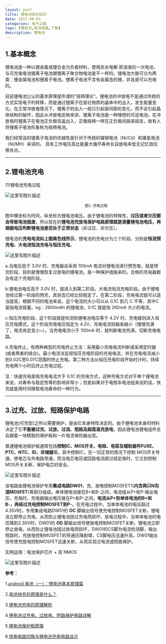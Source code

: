 ```yaml
---
layout: post
title: 锂电池相关知识
date: 2017-08-03
categories: 电子之路
tags: [锂电池,电池电路,了解]
description: 锂电池
---
```


## **1.基本概念**
 
锂电池是一种以锂金属或锂合金为负极材料，使用非水电解 质溶液的一次电池，与可充电电池锂离子电池跟锂离子聚合物电池是不一样的。锂电池大致可分为两类：锂金属电池和锂离子电池。锂离子电池不含有金属态的锂，并且是可以充电的。

目前锂电池公认的基本原理是所谓的“摇椅理论”。锂电池的冲放电不是通过传统的方式实现电子的转移，而是通过锂离子在层壮物质的晶体中的出入，发生能量变化。在正常冲放电情况下，锂离子的出入一般只引起层间距的变化，而不会引起晶体结构的破坏，因此从冲放电反映来讲，锂离子电池是一种理想的可逆电池。在冲放电时锂离子在电池正负极往返出入，正像摇椅一样在正负极间摇来摇去，故有人将锂离子电池形象称为摇椅电池。

我们经常说的锂离子电池的优越性是针对于传统的镍镉电池（Ni/Cd）和镍氢电池（Ni/MH）来讲的。 具有工作电压高比能量大循环寿命长自放电率低无记忆效应等优点。
______

## **2.锂电池充电**
 
(1)锂电池充电过程

![这里写图片描述](http://img.blog.csdn.net/20170803091904552?watermark/2/text/aHR0cDovL2Jsb2cuY3Nkbi5uZXQvd3d0MTg4MTE3MDc5NzE=/font/5a6L5L2T/fontsize/400/fill/I0JBQkFCMA==/dissolve/70/gravity/SouthEast)

                                        图1-充电过程
                                        
图中横坐标为时间，纵坐标为锂电池电压。由于锂电池的特殊性，**过压或者欠压都会导致电池报废**，所以现在的**锂电池充放电保护电路原理就是测量锂电池电压，再根据电压判断锂电池是否处于正常状态**（非过压、非欠压）。
 
 锂电池的**充电电流如上图紫色线所示**。锂电池的充电分为三个阶段，分别是**恒流预充电、大电流恒流充电与恒压充电**。

![这里写图片描述](http://img.blog.csdn.net/20170803094153139?watermark/2/text/aHR0cDovL2Jsb2cuY3Nkbi5uZXQvd3d0MTg4MTE3MDc5NzE=/font/5a6L5L2T/fontsize/400/fill/I0JBQkFCMA==/dissolve/70/gravity/SouthEast)

 a.当电压低于 3.0V 时，充电器会采用 100mA 电流对锂电池进行预充电，就是预充阶段，目的是慢慢恢复过放电的锂电池，是一种保护措施来的。合格的充电器都会有这个充电阶段。

b.锂电池电压高于 3.0V 时，就进入到第二阶段，大电流恒流充电阶段。由于锂电池经过第一阶段的预充，其状态已经比较稳定了。在第二阶段，充电电流就可以适当提高，根据不同的电池来说，这个电流的大小可以从 0.1C 到几 C 不等，其中C是指电池容量。eg：2600mAh 的锂电池，0.1C 就是指 260mA 大小的电流。

c.恒压充电阶段，这个阶段就是检测到锂电池电压等于 4.2V 时，充电器则进入恒压充电模式，这个阶段充电电压恒定为 4.2V，充电电流则越来越小（慢慢充满了，电流肯定变小~）。当充电电流小于 100mA 时，就判断电池充满，切断充电电路。

d.充电终止，有两种典型的充电终止方法：采用最小充电电流判断或采用定时器(或者两者的结合)。最小电流法监视恒压充电阶段的充电电流，并在充电电流减小到0.02C至0.07C范围时终止充电。第二种方法从恒压充电阶段开始时计时，持续充电两个小时后终止充电过程。
 
 注：快速充电是指充电电流大于 0.1C 的充电方式，这种充电方式对于单个锂电池来说，对寿命与稳定性等的影响非常小；但是如果对于电瓶车电池组来说的话，快充就是用时间换取电池寿命的一种行为。
 
 ______
 
## **3.过充、过放、短路保护电路**

 锂电池(可充型)之所以需要保护，是由它本身特性决定的。由于锂电池本身的材料决定了它**不能被过充、过放、过流、短路及超高温充放电**，因此锂电池锂电组件总会跟着一块精致的保护板和一片电流保险器出现。

 普通锂电池保护板通常包括**控制IC、MOS开关、电阻、电容及辅助器件FUSE、PTC、NTC、ID、存储器**等。其中控制IC，在一切正常的情况下控制 MOS开关导通，使电芯与外电路导通，而当电芯电压或回路电流超过规定值时，它立刻控制MOS开关关断，保护电芯的安全。

![这里写图片描述](http://img.blog.csdn.net/20170803101711743?watermark/2/text/aHR0cDovL2Jsb2cuY3Nkbi5uZXQvd3d0MTg4MTE3MDc5NzE=/font/5a6L5L2T/fontsize/400/fill/I0JBQkFCMA==/dissolve/70/gravity/SouthEast)

该电路由锂电池保护专用**集成电路DW01**，充、放电控制MOSFET1(**内含两只N沟道MOSFET**)等部分组成。单体锂电池接在B+和B-之间，电池组从P+和P-输出电压。充电时，充电器输出电压接在P+和P-之间，**电流从P+到单体电池的B+和B-，再经过充电控制MOSFET到P-**。在充电过程中，当单体电池的电压超过4.35V时，专用集成电路DW01的 **OC** 脚输出信号使充电控制MOSFET关断，锂电池立即停止充电，从而防止锂电池因过充电而损坏。放电过程中，当单体电池的电压降到2.30V时，DW01的 **OD** 脚输出信号使放电控制MOSFET关断，锂电池立即停止放电，从而防止锂电池因过放电而损坏，DW01的CS脚为电流检测脚，输出短路时，充放电控制MOSFET的导通压降剧增，CS脚电压迅速升高，DW01输出信号使充放电控制MOSFET迅速关断，从而实现过电流或短路保护。

实例运用：电池保护芯片 + 双 NMOS	

![这里写图片描述](http://img.blog.csdn.net/20170803115237741?watermark/2/text/aHR0cDovL2Jsb2cuY3Nkbi5uZXQvd3d0MTg4MTE3MDc5NzE=/font/5a6L5L2T/fontsize/400/fill/I0JBQkFCMA==/dissolve/70/gravity/SouthEast)

**参考：**

 1.[android 电池（一）：锂电池基本原理篇](http://blog.csdn.net/xubin341719/article/details/8497830)

2.[电池快充的原理是什么？](https://www.zhihu.com/question/23831848/answer/25850047?utm_campaign=rss&utm_medium=rss&utm_source=rss&utm_content=title)

3.[锂电池充电的原理解析](http://libattery.ofweek.com/2014-11/ART-36001-11000-28898666.html)

4.[锂电池过充电、过放电、短路保护电路详解](http://www.21ic.com/app/power/201204/117717.htm)

5.[锂电池保护板原理 ](http://linear.eefocus.com/module/forum/thread-594025-1-1.html)

6.[供电电路切换与锂电池充电电路设计 ](http://www.cnblogs.com/LittleTiger/p/4402760.html)
